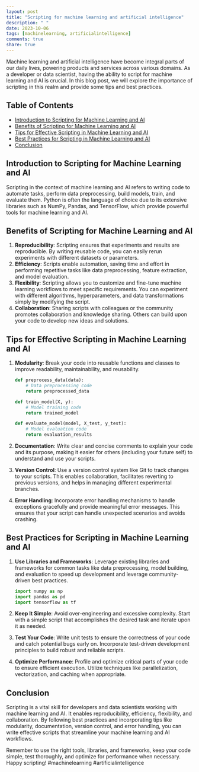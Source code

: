 ```yaml
---
layout: post
title: "Scripting for machine learning and artificial intelligence"
description: " "
date: 2023-10-06
tags: [machinelearning, artificialintelligence]
comments: true
share: true
---
```


Machine learning and artificial intelligence have become integral parts of our daily lives, powering products and services across various domains. As a developer or data scientist, having the ability to script for machine learning and AI is crucial. In this blog post, we will explore the importance of scripting in this realm and provide some tips and best practices.

## Table of Contents
- [Introduction to Scripting for Machine Learning and AI](#introduction-to-scripting-for-machine-learning-and-ai)
- [Benefits of Scripting for Machine Learning and AI](#benefits-of-scripting-for-machine-learning-and-ai)
- [Tips for Effective Scripting in Machine Learning and AI](#tips-for-effective-scripting-in-machine-learning-and-ai)
- [Best Practices for Scripting in Machine Learning and AI](#best-practices-for-scripting-in-machine-learning-and-ai)
- [Conclusion](#conclusion)

## Introduction to Scripting for Machine Learning and AI
Scripting in the context of machine learning and AI refers to writing code to automate tasks, perform data preprocessing, build models, train, and evaluate them. Python is often the language of choice due to its extensive libraries such as NumPy, Pandas, and TensorFlow, which provide powerful tools for machine learning and AI.

## Benefits of Scripting for Machine Learning and AI
1. **Reproducibility**: Scripting ensures that experiments and results are reproducible. By writing reusable code, you can easily rerun experiments with different datasets or parameters.
2. **Efficiency**: Scripts enable automation, saving time and effort in performing repetitive tasks like data preprocessing, feature extraction, and model evaluation.
3. **Flexibility**: Scripting allows you to customize and fine-tune machine learning workflows to meet specific requirements. You can experiment with different algorithms, hyperparameters, and data transformations simply by modifying the script.
4. **Collaboration**: Sharing scripts with colleagues or the community promotes collaboration and knowledge sharing. Others can build upon your code to develop new ideas and solutions.

## Tips for Effective Scripting in Machine Learning and AI
1. **Modularity**: Break your code into reusable functions and classes to improve readability, maintainability, and reusability.
   
   ```python
   def preprocess_data(data):
       # Data preprocessing code
       return preprocessed_data
   
   def train_model(X, y):
       # Model training code
       return trained_model
   
   def evaluate_model(model, X_test, y_test):
       # Model evaluation code
       return evaluation_results
   ```

2. **Documentation**: Write clear and concise comments to explain your code and its purpose, making it easier for others (including your future self) to understand and use your scripts.

3. **Version Control**: Use a version control system like Git to track changes to your scripts. This enables collaboration, facilitates reverting to previous versions, and helps in managing different experimental branches.

4. **Error Handling**: Incorporate error handling mechanisms to handle exceptions gracefully and provide meaningful error messages. This ensures that your script can handle unexpected scenarios and avoids crashing.

## Best Practices for Scripting in Machine Learning and AI
1. **Use Libraries and Frameworks**: Leverage existing libraries and frameworks for common tasks like data preprocessing, model building, and evaluation to speed up development and leverage community-driven best practices.
   
   ```python
   import numpy as np
   import pandas as pd
   import tensorflow as tf
   ```

2. **Keep It Simple**: Avoid over-engineering and excessive complexity. Start with a simple script that accomplishes the desired task and iterate upon it as needed.

3. **Test Your Code**: Write unit tests to ensure the correctness of your code and catch potential bugs early on. Incorporate test-driven development principles to build robust and reliable scripts.

4. **Optimize Performance**: Profile and optimize critical parts of your code to ensure efficient execution. Utilize techniques like parallelization, vectorization, and caching when appropriate.

## Conclusion
Scripting is a vital skill for developers and data scientists working with machine learning and AI. It enables reproducibility, efficiency, flexibility, and collaboration. By following best practices and incorporating tips like modularity, documentation, version control, and error handling, you can write effective scripts that streamline your machine learning and AI workflows.

Remember to use the right tools, libraries, and frameworks, keep your code simple, test thoroughly, and optimize for performance when necessary. Happy scripting! #machinelearning #artificialintelligence